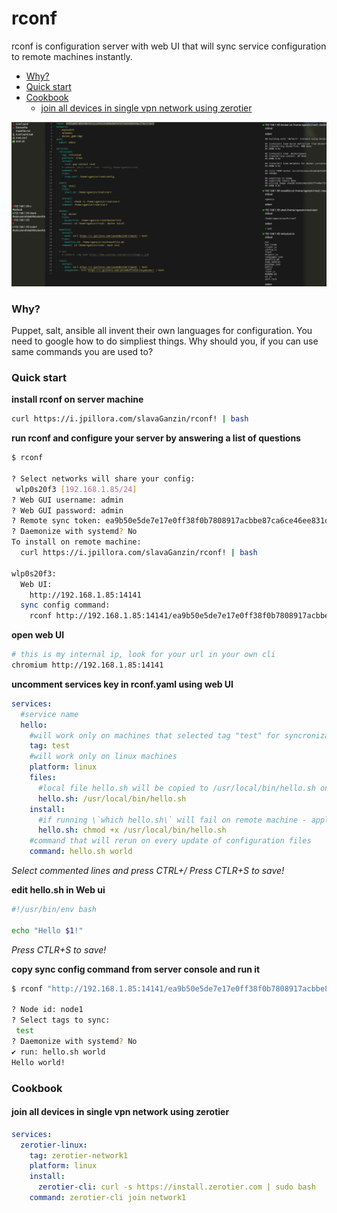 # rconf

rconf is configuration server with web UI that will sync service configuration to remote machines instantly.

<!-- toc -->

- [Why?](#why)
- [Quick start](#quick-start)
- [Cookbook](#cookbook)
  * [join all devices in single vpn network using zerotier](#join-all-devices-in-single-vpn-network-using-zerotier)

<!-- tocstop -->

![](./docs/ui.png)

### Why?

Puppet, salt, ansible all invent their own languages for configuration. You need to google how to do simpliest things. Why should you, if you can use same commands you are used to?

### Quick start
**install rconf on server machine**
```bash
curl https://i.jpillora.com/slavaGanzin/rconf! | bash
```

**run rconf and configure your server by answering a list of questions**
```bash
$ rconf                                                                                                                               

? Select networks will share your config:
 wlp0s20f3 [192.168.1.85/24]
? Web GUI username: admin
? Web GUI password: admin
? Remote sync token: ea9b50e5de7e17e0ff38f0b7808917acbbe87ca6ce46ee831d5c009bf87a2049
? Daemonize with systemd? No
To install on remote machine:
  curl https://i.jpillora.com/slavaGanzin/rconf! | bash

wlp0s20f3:
  Web UI:
    http://192.168.1.85:14141  
  sync config command:
    rconf http://192.168.1.85:14141/ea9b50e5de7e17e0ff38f0b7808917acbbe87ca6ce46ee831d5c009bf87a2049
```

**open web UI**
```bash
# this is my internal ip, look for your url in your own cli
chromium http://192.168.1.85:14141
```

**uncomment services key in rconf.yaml using web UI**
```yaml
services:
  #service name
  hello:
    #will work only on machines that selected tag "test" for syncronization
    tag: test
    #will work only on linux machines
    platform: linux
    files:
      #local file hello.sh will be copied to /usr/local/bin/hello.sh on remote machine
      hello.sh: /usr/local/bin/hello.sh
    install:
      #if running \`which hello.sh\` will fail on remote machine - apply \`chmod\`
      hello.sh: chmod +x /usr/local/bin/hello.sh
    #command that will rerun on every update of configuration files
    command: hello.sh world
```
*Select commented lines and press CTRL+/*
*Press CTLR+S to save!*

**edit hello.sh in Web ui**
```bash
#!/usr/bin/env bash

echo "Hello $1!"
```
*Press CTLR+S to save!*

**copy sync config command from server console and run it**
```bash
$ rconf "http://192.168.1.85:14141/ea9b50e5de7e17e0ff38f0b7808917acbbe87ca6ce46ee831d5c009bf87a2049"

? Node id: node1
? Select tags to sync:
 test
? Daemonize with systemd? No
✔ run: hello.sh world
Hello world!
```

### Cookbook

#### join all devices in single vpn network using zerotier
```yaml
services:
  zerotier-linux:
    tag: zerotier-network1
    platform: linux
    install:
      zerotier-cli: curl -s https://install.zerotier.com | sudo bash
    command: zerotier-cli join network1
```
